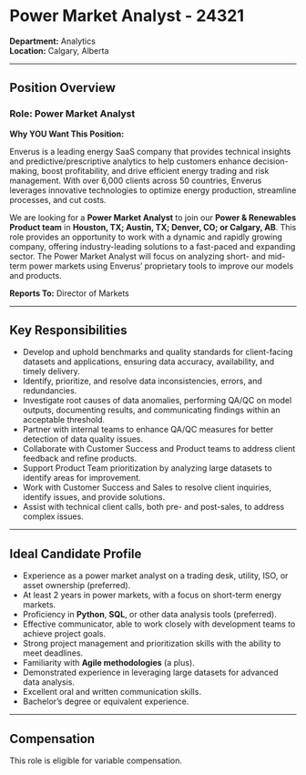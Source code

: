 # Power Market Analyst - 24321

**Department:** Analytics  
**Location:** Calgary, Alberta  

---

## Position Overview

### Role: Power Market Analyst

**Why YOU Want This Position:**

Enverus is a leading energy SaaS company that provides technical insights and predictive/prescriptive analytics to help customers enhance decision-making, boost profitability, and drive efficient energy trading and risk management. With over 6,000 clients across 50 countries, Enverus leverages innovative technologies to optimize energy production, streamline processes, and cut costs.

We are looking for a **Power Market Analyst** to join our **Power & Renewables Product team** in **Houston, TX; Austin, TX; Denver, CO; or Calgary, AB**. This role provides an opportunity to work with a dynamic and rapidly growing company, offering industry-leading solutions to a fast-paced and expanding sector. The Power Market Analyst will focus on analyzing short- and mid-term power markets using Enverus’ proprietary tools to improve our models and products.

**Reports To:** Director of Markets

---

## Key Responsibilities

- Develop and uphold benchmarks and quality standards for client-facing datasets and applications, ensuring data accuracy, availability, and timely delivery.
- Identify, prioritize, and resolve data inconsistencies, errors, and redundancies.
- Investigate root causes of data anomalies, performing QA/QC on model outputs, documenting results, and communicating findings within an acceptable threshold.
- Partner with internal teams to enhance QA/QC measures for better detection of data quality issues.
- Collaborate with Customer Success and Product teams to address client feedback and refine products.
- Support Product Team prioritization by analyzing large datasets to identify areas for improvement.
- Work with Customer Success and Sales to resolve client inquiries, identify issues, and provide solutions.
- Assist with technical client calls, both pre- and post-sales, to address complex issues.

---

## Ideal Candidate Profile

- Experience as a power market analyst on a trading desk, utility, ISO, or asset ownership (preferred).
- At least 2 years in power markets, with a focus on short-term energy markets.
- Proficiency in **Python**, **SQL**, or other data analysis tools (preferred).
- Effective communicator, able to work closely with development teams to achieve project goals.
- Strong project management and prioritization skills with the ability to meet deadlines.
- Familiarity with **Agile methodologies** (a plus).
- Demonstrated experience in leveraging large datasets for advanced data analysis.
- Excellent oral and written communication skills.
- Bachelor’s degree or equivalent experience.

---

## Compensation

This role is eligible for variable compensation.
